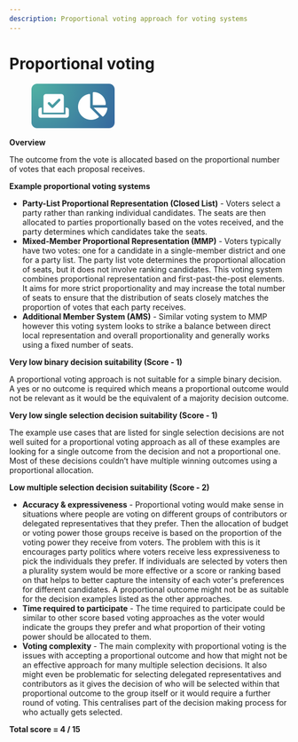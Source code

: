 ```yaml
---
description: Proportional voting approach for voting systems
---
```


# Proportional voting

<div align="left"><figure><img src="../../.gitbook/assets/proportional-voting.png" alt="" width="150"><figcaption></figcaption></figure></div>

**Overview**

The outcome from the vote is allocated based on the proportional number of votes that each proposal receives.



**Example proportional voting systems**

* **Party-List Proportional Representation (Closed List)** - Voters select a party rather than ranking individual candidates. The seats are then allocated to parties proportionally based on the votes received, and the party determines which candidates take the seats.
* **Mixed-Member Proportional Representation (MMP)** - Voters typically have two votes: one for a candidate in a single-member district and one for a party list. The party list vote determines the proportional allocation of seats, but it does not involve ranking candidates. This voting system combines proportional representation and first-past-the-post elements. It aims for more strict proportionality and may increase the total number of seats to ensure that the distribution of seats closely matches the proportion of votes that each party receives.
* **Additional Member System (AMS)** - Similar voting system to MMP however this voting system looks to strike a balance between direct local representation and overall proportionality and generally works using a fixed number of seats.



**Very low binary decision suitability (Score - 1)**

A proportional voting approach is not suitable for a simple binary decision. A yes or no outcome is required which means a proportional outcome would not be relevant as it would be the equivalent of a majority decision outcome.



**Very low single selection decision suitability (Score - 1)**

The example use cases that are listed for single selection decisions are not well suited for a proportional voting approach as all of these examples are looking for a single outcome from the decision and not a proportional one. Most of these decisions couldn’t have multiple winning outcomes using a proportional allocation.



**Low multiple selection decision suitability (Score - 2)**

* **Accuracy & expressiveness** - Proportional voting would make sense in situations where people are voting on different groups of contributors or delegated representatives that they prefer. Then the allocation of budget or voting power those groups receive is based on the proportion of the voting power they receive from voters. The problem with this is it encourages party politics where voters receive less expressiveness to pick the individuals they prefer. If individuals are selected by voters then a plurality system would be more effective or a score or ranking based on that helps to better capture the intensity of each voter's preferences for different candidates. A proportional outcome might not be as suitable for the decision examples listed as the other approaches.
* **Time required to participate** - The time required to participate could be similar to other score based voting approaches as the voter would indicate the groups they prefer and what proportion of their voting power should be allocated to them.
* **Voting complexity** - The main complexity with proportional voting is the issues with accepting a proportional outcome and how that might not be an effective approach for many multiple selection decisions. It also might even be problematic for selecting delegated representatives and contributors as it gives the decision of who will be selected within that proportional outcome to the group itself or it would require a further round of voting. This centralises part of the decision making process for who actually gets selected.



**Total score = 4 / 15**
